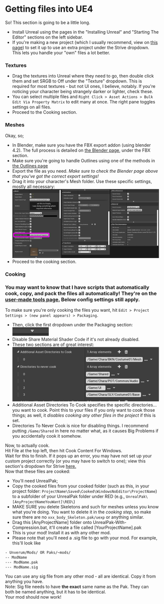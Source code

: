 # Getting files into UE4


So! This section is going to be a little long.

- Install Unreal using the pages in the "Installing Unreal" and "Starting The Editor" sections on the left sidebar.
- If you're making a new project (which I usually recommend, view on [this page](./custom-project.md)) to set it up to use an extra project under the Strive dropdown. This lets you handle your "own" files a lot better.


### Textures   

- Drag the textures into Unreal where they need to go, then double click them and set SRGB to Off under the "Texture" dropdown. This is required for most textures - but not UI ones, I believe, notably. If you're noticing your character being strangely darker or lighter, check these.
- You can select multiple files and `Right Click > Asset Actions > Bulk Edit Via Property Matrix` to edit many at once. The right pane toggles settings on all files.
-  Proceed to the Cooking section.

### Meshes
Okay, so;  

- In Blender, make sure you have the FBX export addon (using blender 4.2). The full process is detailed on [the Blender page](../tools/blender.md), under the FBX section.
- Make sure you're going to handle Outlines using one of the methods in [the Outlines page](../modding-mesh/mesh-outlines.md)
- Export the file as you need. *Make sure to check the Blender page above that you've got the correct export settings!*
- Drag it into your character's Mesh folder. Use these specific settings, mostly all necessary:
![Import settings in UE4](../modding-mesh/images/unrealimportsettings.jpg)
- Proceed to the cooking section.

### Cooking

### You may want to know that I have scripts that automatically cook, copy, and pack the files all automatically! They're on the [user-made tools page.](../userfiles/main.md) Below config settings still apply.

To make sure you're only cooking the files you want, hit `Edit > Project Settings > (new panel appears) > Packaging`.

  - Then, click the first dropdown under the Packaging section: ![packaging dropdown arrow](image.png)
  - Disable Share Material Shader Code if it's not already disabled.
  - These two sections are of great interest:  
   ![cooking sections](image-1.png)
  - Additional Asset Directories To Cook specifies the specific directories... you want to cook. Point this to your files if you only want to cook those things; as well, it *disables cooking any other files in the project* if this is set.
  - Directories To Never Cook is nice for disabling things. I recommend putting `/Game/Shared` in here no matter what, as it causes Big Problems if you accidentally cook it somehow.
  
Now, to actually cook.  
Hit File at the top left, then hit Cook Content For Windows.  
Wait for this to finish. If it pops up an error, you may have not set up your custom project correctly (or you may have to switch to one); view this section's dropdown for Strive [here.](custom-project.md)  
Now that these files are cooked:

  - You'll need UnrealPak;
  - Copy the cooked files from your cooked folder (such as this, in your project folder: `ProjectName\Saved\Cooked\WindowsNoEditor\ProjectName`) to a subfolder of your UnrealPak folder under RED (e.g., `UnrealPak\[AnyProjectNameYouWant]\RED\`)
  - MAKE SURE you delete Skeletons and such for meshes unless you know what you're doing. You want to delete it in the *cooking step*, so make sure there are no `xxx_body_Skeleton.pak/uexp` or anything similar.
  - Drag this [AnyProjectName] folder onto UnrealPak-With-Compression.bat, it'll create a file called [YourProjectName].pak
  - This is your mod! Install it as with any other mod. 
  - Please note that you'll need a .sig file to go with your mod. For example, this'll look like
```
- Unverum/Mods/ OR Paks/~mods/
-- ModName
--- ModName.pak
--- ModName.sig
```
You can use any sig file from any other mod - all are identical. Copy it from anything you have.  
Note: Sig file needs to have **the exact** same name as the Pak. They can both be named anything, but it has to be identical.  
Your mod should now work! 